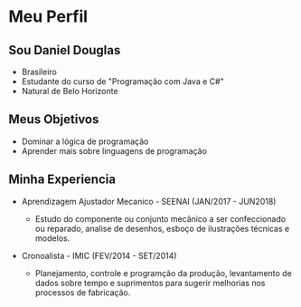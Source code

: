 # Meu Perfil



## Sou Daniel Douglas



* Brasileiro
* Estudante do curso de "Programação com Java e C#"
* Natural de Belo Horizonte



## Meus Objetivos



* Dominar  a lógica de programação
* Aprender mais sobre linguagens de programação

## Minha Experiencia

- Aprendizagem Ajustador Mecanico - SEENAI (JAN/2017 - JUN2018)
  - Estudo do componente ou conjunto mecânico a ser confeccionado ou reparado, analise de desenhos, esboço de ilustrações técnicas e modelos.

- Cronoalista - IMIC (FEV/2014 - SET/2014)
   - Planejamento, controle e programção da produção, levantamento de dados sobre tempo e suprimentos para sugerir melhorias nos processos de fabricação.

